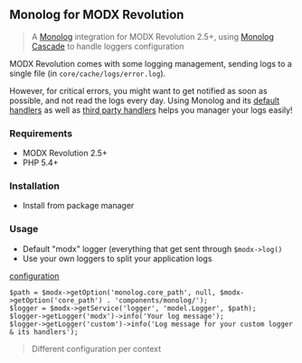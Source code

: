 ## Monolog for MODX Revolution

> A [Monolog](https://github.com/Seldaek/monolog) integration for MODX Revolution 2.5+, using [Monolog Cascade](https://github.com/theorchard/monolog-cascade) to handle loggers configuration

MODX Revolution comes with some logging management, sending logs to a single file (in `core/cache/logs/error.log`).

However, for critical errors, you might want to get notified as soon as possible, and not read the logs every day.
Using Monolog and its [default handlers](https://github.com/Seldaek/monolog/blob/master/doc/02-handlers-formatters-processors.md#handlers) as well as [third party handlers](https://github.com/Seldaek/monolog/wiki/Third-Party-Packages#handlers) helps you manager your logs easily!


### Requirements

* MODX Revolution 2.5+
* PHP 5.4+


### Installation

* Install from package manager


### Usage

* Default "modx" logger (everything that get sent through `$modx->log()`
* Use your own loggers to split your application logs


[configuration](https://github.com/theorchard/monolog-cascade)

```
$path = $modx->getOption('monolog.core_path', null, $modx->getOption('core_path') . 'components/monolog/');
$logger = $modx->getService('logger', 'model.Logger', $path); 
$logger->getLogger('modx')->info('Your log message');
$logger->getLogger('custom')->info('Log message for your custom logger & its handlers');
```


> Different configuration per context
